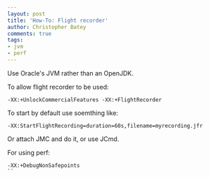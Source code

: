 ```yaml
---
layout: post
title: 'How-To: Flight recorder'
author: Christopher Batey
comments: true
tags:
- jvm
- perf
---
```


Use Oracle's JVM rather than an OpenJDK.

To allow flight recorder to be used:

```
-XX:+UnlockCommercialFeatures -XX:+FlightRecorder
```

To start by default use soemthing like:

```
-XX:StartFlightRecording=duration=60s,filename=myrecording.jfr
```

Or attach JMC and do it, or use JCmd.

For using perf:

```
-XX:+DebugNonSafepoints
``

